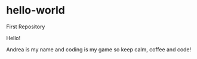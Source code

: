 # hello-world
First Repository

Hello!

Andrea is my name and coding is my game so keep calm, coffee and code!
